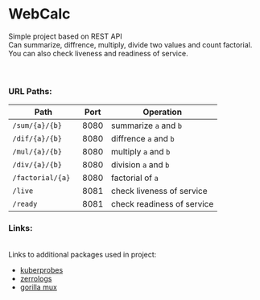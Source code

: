# WebCalc
Simple project based on REST API
<br>Can summarize, diffrence, multiply, divide two values and count factorial. You can also check liveness and readiness of service.</br>
<br></br>

### URL Paths:

| Path | Port | Operation |
| ---- | ---- | --------- |
| `/sum/{a}/{b} ` | 8080 | summarize `a` and `b` |
| `/dif/{a}/{b} ` | 8080 | diffrence `a` and `b` |
| `/mul/{a}/{b} ` | 8080 | multiply `a` and `b` |
| `/div/{a}/{b} ` | 8080 | division `a` and `b` |
| `/factorial/{a} ` | 8080 | factorial of `a` |
| `/live` | 8081 | check liveness of service |
| `/ready` | 8081 | check readiness of service |

### Links:

<br>Links to additional packages used in project:</br>
* [kuberprobes](https://pkg.go.dev/github.com/Icikowski/kubeprobes)
* [zerrologs](https://github.com/rs/zerolog)
* [gorilla mux](https://pkg.go.dev/github.com/gorilla/mux)